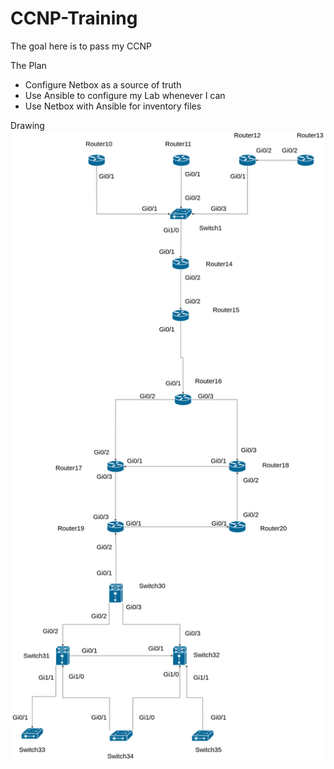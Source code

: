 # CCNP-Training

The goal here is to pass my CCNP

The Plan 
- Configure Netbox as a source of truth
- Use Ansible to configure my Lab whenever I can
- Use Netbox with Ansible for inventory files

Drawing
![](images/CCNP%20Topology.png)